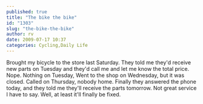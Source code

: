 ```yaml
---
published: true
title: "The bike the bike"
id: "1303"
slug: "the-bike-the-bike"
author: rv
date: 2009-07-17 10:37
categories: Cycling,Daily Life
---
```

Brought my bicycle to the store last Saturday. They told me they'd receive new parts on Tuesday and they'd call me and let me know the total price. Nope. Nothing on Tuesday, Went to the shop on Wednesday, but it was closed. Called on Thursday, nobody home. Finally they answered the phone today, and they told me they'll receive the parts tomorrow. Not great service I have to say. Well, at least it'll finally be fixed.